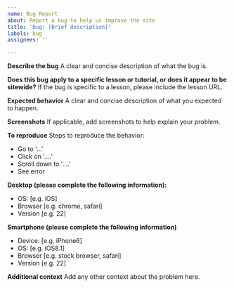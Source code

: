 ```yaml
---
name: Bug Report
about: Report a bug to help us improve the site
title: 'Bug: [Brief description]'
labels: bug
assignees: ''

---
```


**Describe the bug**
A clear and concise description of what the bug is.

**Does this bug apply to a specific lesson or tutorial, or does it appear to be sitewide?**
If the bug is specific to a lesson, please include the lesson URL.

**Expected behavior**
A clear and concise description of what you expected to happen.

**Screenshots**
If applicable, add screenshots to help explain your problem.

**To reproduce**
Steps to reproduce the behavior:

- Go to '...'
- Click on '....'
- Scroll down to '....'
- See error

**Desktop (please complete the following information):**
- OS: [e.g. iOS]
- Browser [e.g. chrome, safari]
- Version [e.g. 22]

**Smartphone (please complete the following information)**
- Device: [e.g. iPhone6]
- OS: [e.g. iOS8.1]
- Browser [e.g. stock browser, safari]
- Version [e.g. 22]

**Additional context**
Add any other context about the problem here.
